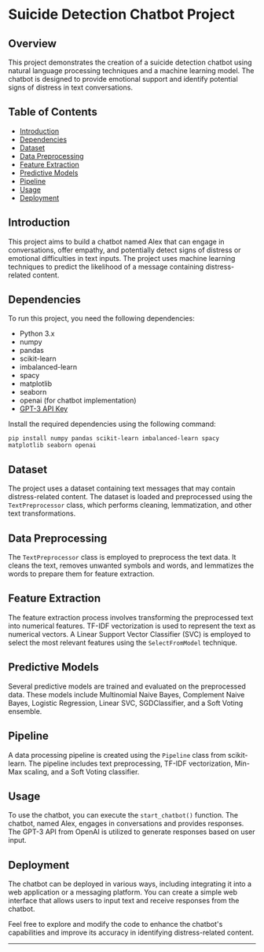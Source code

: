 # Suicide Detection Chatbot Project

## Overview

This project demonstrates the creation of a suicide detection chatbot using natural language processing techniques and a machine learning model. The chatbot is designed to provide emotional support and identify potential signs of distress in text conversations.

## Table of Contents

- [Introduction](#introduction)
- [Dependencies](#dependencies)
- [Dataset](#dataset)
- [Data Preprocessing](#data-preprocessing)
- [Feature Extraction](#feature-extraction)
- [Predictive Models](#predictive-models)
- [Pipeline](#pipeline)
- [Usage](#usage)
- [Deployment](#deployment)

## Introduction

This project aims to build a chatbot named Alex that can engage in conversations, offer empathy, and potentially detect signs of distress or emotional difficulties in text inputs. The project uses machine learning techniques to predict the likelihood of a message containing distress-related content.

## Dependencies

To run this project, you need the following dependencies:

- Python 3.x
- numpy
- pandas
- scikit-learn
- imbalanced-learn
- spacy
- matplotlib
- seaborn
- openai (for chatbot implementation)
- [GPT-3 API Key](https://beta.openai.com/)

Install the required dependencies using the following command:

`pip install numpy pandas scikit-learn imbalanced-learn spacy matplotlib seaborn openai`

## Dataset

The project uses a dataset containing text messages that may contain distress-related content. The dataset is loaded and preprocessed using the `TextPreprocessor` class, which performs cleaning, lemmatization, and other text transformations.

## Data Preprocessing

The `TextPreprocessor` class is employed to preprocess the text data. It cleans the text, removes unwanted symbols and words, and lemmatizes the words to prepare them for feature extraction.

## Feature Extraction

The feature extraction process involves transforming the preprocessed text into numerical features. TF-IDF vectorization is used to represent the text as numerical vectors. A Linear Support Vector Classifier (SVC) is employed to select the most relevant features using the `SelectFromModel` technique.

## Predictive Models

Several predictive models are trained and evaluated on the preprocessed data. These models include Multinomial Naive Bayes, Complement Naive Bayes, Logistic Regression, Linear SVC, SGDClassifier, and a Soft Voting ensemble.

## Pipeline

A data processing pipeline is created using the `Pipeline` class from scikit-learn. The pipeline includes text preprocessing, TF-IDF vectorization, Min-Max scaling, and a Soft Voting classifier.

## Usage

To use the chatbot, you can execute the `start_chatbot()` function. The chatbot, named Alex, engages in conversations and provides responses. The GPT-3 API from OpenAI is utilized to generate responses based on user input.

## Deployment

The chatbot can be deployed in various ways, including integrating it into a web application or a messaging platform. You can create a simple web interface that allows users to input text and receive responses from the chatbot.

Feel free to explore and modify the code to enhance the chatbot's capabilities and improve its accuracy in identifying distress-related content.

---
